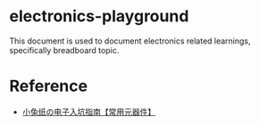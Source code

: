 # electronics-playground

This document is used to document electronics related learnings, specifically breadboard topic.

# Reference

- [小兔纸の电子入坑指南【常用元器件】](https://www.bilibili.com/read/cv2875711/)
